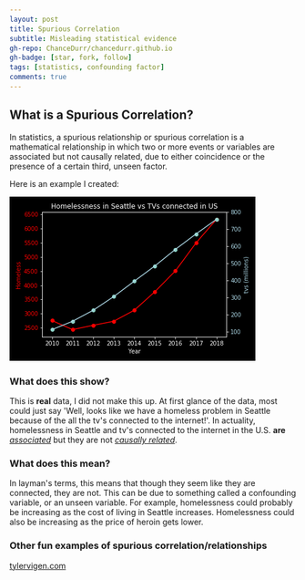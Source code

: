 ```yaml
---
layout: post
title: Spurious Correlation
subtitle: Misleading statistical evidence
gh-repo: ChanceDurr/chancedurr.github.io
gh-badge: [star, fork, follow]
tags: [statistics, confounding factor]
comments: true
---
```


## What is a Spurious Correlation?

In statistics, a spurious relationship or spurious correlation is a mathematical relationship in which two or more events or variables are associated but not causally related, due to either coincidence or the presence of a certain third, unseen factor.

Here is an example I created:

![Plot](/img/my_plot.png)

### What does this show?

This is **real** data, I did not make this up.
At first glance of the data, most could just say 'Well, looks like we have a homeless problem in Seattle because of the all the tv's connected to the internet!'. In actuality, homelessness in Seattle and tv's connected to the internet in the U.S. **are** [_associated_](https://en.wikipedia.org/wiki/Correlation_and_dependence) but they are not [_causally related_](https://en.wikipedia.org/wiki/Causality).

### What does this mean?

In layman's terms, this means that though they seem like they are connected, they are not. This can be due to something called a confounding variable, or an unseen variable. For example, homelessness could probably be increasing as the cost of living in Seattle increases. Homelessness could also be increasing as the price of heroin gets lower. 

### Other fun examples of spurious correlation/relationships

[tylervigen.com](https://www.tylervigen.com/spurious-correlations)

